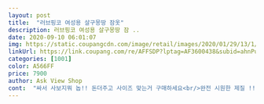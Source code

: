```yaml
---
layout: post 
title:  "러브핑코 여성용 살구몽땅 잠옷" 
description: 러브핑코 여성용 살구몽땅 잠 ..
date: 2020-09-10 06:01:07 
img: https://static.coupangcdn.com/image/retail/images/2020/01/29/13/1/b1e571e1-9257-4e76-b6b6-e64522b5100d.jpg 
linkUrl: https://link.coupang.com/re/AFFSDP?lptag=AF3600438&subid=ahnPublicAsk&pageKey=1229375525&itemId=2222302173&vendorItemId=70219984730&traceid=V0-113-7b24f7b867a9cdca 
categories: [1001] 
color: A566FF 
price: 7900 
author: Ask View Shop 
cont:  "싸서 사보지뭐 놉!! 돈더주고 사이즈 맞는거 구매하세요<br/>완전 시원한 제질 !! 그리고 심지어 디자인도 너무 귀엽기ㅠㅠㅠ 흑흑 커플잠옷으로 샀는데 진짜 만족중이에욥 ❤️<br/>윗 옷이 더 컸으면 더 좋았을거 같아요 근데 너무 얇아서 속옷이 다 비침ㅜ<br/>음... <br/>... <br/>무튼 66에서 조금 찐분이나 77절대구매 놉<br/>음... <br/>66까지는 가능<br/>" 
---
```


